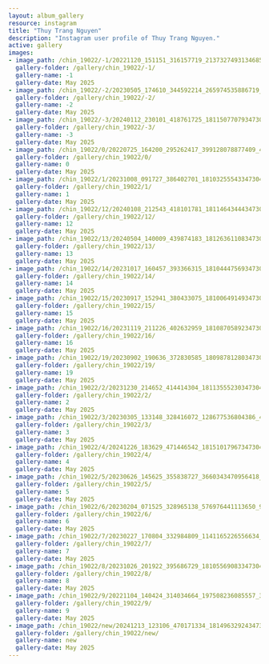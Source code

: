 ```yaml
---
layout: album_gallery
resource: instagram
title: "Thuy Trang Nguyen"
description: "Instagram user profile of Thuy Trang Nguyen."
active: gallery
images: 
- image_path: /chin_19022/-1/20221120_151151_316157719_2137327493134685_3187302902173809504_n.jpg
  gallery-folder: /gallery/chin_19022/-1/
  gallery-name: -1
  gallery-date: May 2025
- image_path: /chin_19022/-2/20230505_174610_344592214_265974535886719_8053597490844474141_n.jpg
  gallery-folder: /gallery/chin_19022/-2/
  gallery-name: -2
  gallery-date: May 2025
- image_path: /chin_19022/-3/20240112_230101_418761725_18115077079347304_7387231783304621141_n.jpg
  gallery-folder: /gallery/chin_19022/-3/
  gallery-name: -3
  gallery-date: May 2025
- image_path: /chin_19022/0/20220725_164200_295262417_399128078877409_4195616797916746639_n.jpg
  gallery-folder: /gallery/chin_19022/0/
  gallery-name: 0
  gallery-date: May 2025
- image_path: /chin_19022/1/20231008_091727_386402701_18103255543347304_3926112420299722910_n.jpg
  gallery-folder: /gallery/chin_19022/1/
  gallery-name: 1
  gallery-date: May 2025
- image_path: /chin_19022/12/20240108_212543_418101781_18114643444347304_4921513245378448498_n.jpg
  gallery-folder: /gallery/chin_19022/12/
  gallery-name: 12
  gallery-date: May 2025
- image_path: /chin_19022/13/20240504_140009_439874183_18126361108347304_3664418564924185184_n.jpg
  gallery-folder: /gallery/chin_19022/13/
  gallery-name: 13
  gallery-date: May 2025
- image_path: /chin_19022/14/20231017_160457_393366315_18104447569347304_5475876978818133464_n.jpg
  gallery-folder: /gallery/chin_19022/14/
  gallery-name: 14
  gallery-date: May 2025
- image_path: /chin_19022/15/20230917_152941_380433075_18100649149347304_6485903381336918063_n.jpg
  gallery-folder: /gallery/chin_19022/15/
  gallery-name: 15
  gallery-date: May 2025
- image_path: /chin_19022/16/20231119_211226_402632959_18108705892347304_4086106354804876555_n.jpg
  gallery-folder: /gallery/chin_19022/16/
  gallery-name: 16
  gallery-date: May 2025
- image_path: /chin_19022/19/20230902_190636_372830585_18098781280347304_8059216757267921441_n.jpg
  gallery-folder: /gallery/chin_19022/19/
  gallery-name: 19
  gallery-date: May 2025
- image_path: /chin_19022/2/20231230_214652_414414304_18113555230347304_7472199744465468553_n.jpg
  gallery-folder: /gallery/chin_19022/2/
  gallery-name: 2
  gallery-date: May 2025
- image_path: /chin_19022/3/20230305_133148_328416072_128677536804386_4476446607703061893_n.jpg
  gallery-folder: /gallery/chin_19022/3/
  gallery-name: 3
  gallery-date: May 2025
- image_path: /chin_19022/4/20241226_183629_471446542_18151017967347304_1212661555612943937_n.jpg
  gallery-folder: /gallery/chin_19022/4/
  gallery-name: 4
  gallery-date: May 2025
- image_path: /chin_19022/5/20230626_145625_355838727_3660343470956418_617010253700792972_n.jpg
  gallery-folder: /gallery/chin_19022/5/
  gallery-name: 5
  gallery-date: May 2025
- image_path: /chin_19022/6/20230204_071525_328965138_576976441113650_9182618969480392456_n.jpg
  gallery-folder: /gallery/chin_19022/6/
  gallery-name: 6
  gallery-date: May 2025
- image_path: /chin_19022/7/20230227_170804_332984809_1141165226556634_3664591548341797486_n.jpg
  gallery-folder: /gallery/chin_19022/7/
  gallery-name: 7
  gallery-date: May 2025
- image_path: /chin_19022/8/20231026_201922_395686729_18105569083347304_3423591809535820485_n.jpg
  gallery-folder: /gallery/chin_19022/8/
  gallery-name: 8
  gallery-date: May 2025
- image_path: /chin_19022/9/20221104_140424_314034664_197508236085557_3954047171811509680_n.jpg
  gallery-folder: /gallery/chin_19022/9/
  gallery-name: 9
  gallery-date: May 2025
- image_path: /chin_19022/new/20241213_123106_470171334_18149632924347304_2965713106770758940_n.jpg
  gallery-folder: /gallery/chin_19022/new/
  gallery-name: new
  gallery-date: May 2025
---
```

